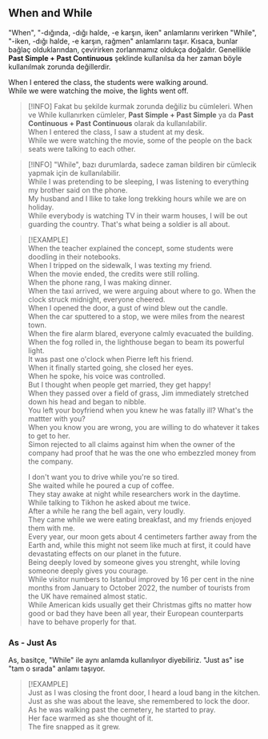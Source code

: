 ## When and While  
"When", "-dığında, -dığı halde, -e karşın, iken" anlamlarını verirken "While", "-iken, -dığı halde, -e karşın, rağmen" anlamlarını taşır. Kısaca, bunlar bağlaç olduklarından, çevirirken zorlanmamız oldukça doğaldır. Genellikle **Past Simple + Past Continuous** şeklinde kullanılsa da her zaman böyle kullanılmak zorunda değillerdir.  

When I entered the class, the students were walking around.  
While we were watching the moive, the lights went off.  

> [!INFO] Fakat bu şekilde kurmak zorunda değiliz bu cümleleri. When ve While kullanırken cümleler, **Past Simple + Past Simple** ya da **Past Continuous + Past Continuous** olarak da kullanılabilir.  
> When I entered the class, I saw a student at my desk.  
> While we were watching the movie, some of the people on the back seats were talking to each other.  

> [!INFO] "While", bazı durumlarda, sadece zaman bildiren bir cümlecik yapmak için de kullanılabilir.  
> While I was pretending to be sleeping, I was listening to everything my brother said on the phone.  
> My husband and I llike to take long trekking hours while we are on holiday.  
> While everybody is watching TV in their warm houses, I will be out guarding the country. That's what being a soldier is all about.  

> [!EXAMPLE]  
> When the teacher explained the concept, some students were doodling in their notebooks.  
> When I tripped on the sidewalk, I was texting my friend.  
> When the movie ended, the credits were still rolling.  
> When the phone rang, I was making dinner.  
> When the taxi arrived, we were arguing about where to go. When the clock struck midnight, everyone cheered.  
> When I opened the door, a gust of wind blew out the candle.  
> When the car sputtered to a stop, we were miles from the nearest town.  
> When the fire alarm blared, everyone calmly evacuated the building.  
> When the fog rolled in, the lighthouse began to beam its powerful light.  
> It was past one o'clock when Pierre left his friend.  
> When it finally started going, she closed her eyes.  
> When he spoke, his voice was controlled.  
> But I thought when people get married, they get happy!  
> When they passed over a field of grass, Jim immediately stretched down his head and began to nibble.  
> You left your boyfriend when you knew he was fatally ill? What's the mattter with you?  
> When you know you are wrong, you are willing to do whatever it takes to get to her.  
> Simon rejected to all claims against him when the owner of the company had proof that he was the one who embezzled money from the company.  
>  
> I don't want you to drive while you're so tired.  
> She waited while he poured a cup of coffee.  
> They stay awake at night while researchers work in the daytime.  
> While talking to Tikhon he asked about me twice.  
> After a while he rang the bell again, very loudly.  
> They came while we were eating breakfast, and my friends enjoyed them with me.  
> Every year, our moon gets about 4 centimeters farther away from the Earth and, while this might not seem like much at first, it could have devastating effects on our planet in the future.  
> Being deeply loved by someone gives you strenght, while loving someone deeply gives you courage.  
> While visitor numbers to Istanbul improved by 16 per cent in the nine months from January to October 2022, the number of tourists from the UK have remained almost static.  
> While American kids usually get their Christmas gifts no matter how good or bad they have been all year, their European counterparts have to behave properly for that.  

### As - Just As  
As, basitçe, "While" ile aynı anlamda kullanılıyor diyebiliriz. "Just as" ise "tam o sırada" anlamı taşıyor.  

> [!EXAMPLE]  
> Just as I was closing the front door, I heard a loud bang in the kitchen.  
> Just as she was about the leave, she remembered to lock the door.  
> As he was walking past the cemetery, he started to pray.  
> Her face warmed as she thought of it.  
> The fire snapped as it grew.  
